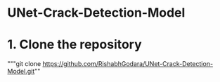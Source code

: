 # UNet-Crack-Detection-Model

# 1. Clone the repository
"""git clone https://github.com/RishabhGodara/UNet-Crack-Detection-Model.git""

